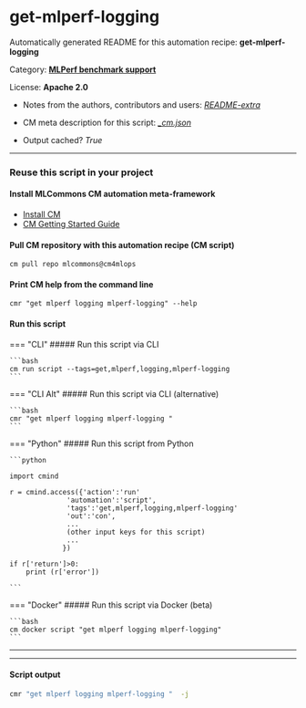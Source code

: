# get-mlperf-logging
Automatically generated README for this automation recipe: **get-mlperf-logging**

Category: **[MLPerf benchmark support](..)**

License: **Apache 2.0**

* Notes from the authors, contributors and users: [*README-extra*](https://github.com/mlcommons/cm4mlops/tree/main/script/get-mlperf-logging/README-extra.md)

* CM meta description for this script: *[_cm.json](https://github.com/mlcommons/cm4mlops/tree/main/script/get-mlperf-logging/_cm.json)*
* Output cached? *True*

---
### Reuse this script in your project

#### Install MLCommons CM automation meta-framework

* [Install CM](https://docs.mlcommons.org/ck/install)
* [CM Getting Started Guide](https://docs.mlcommons.org/ck/getting-started/)

#### Pull CM repository with this automation recipe (CM script)

```cm pull repo mlcommons@cm4mlops```

#### Print CM help from the command line

````cmr "get mlperf logging mlperf-logging" --help````

#### Run this script

=== "CLI"
    ##### Run this script via CLI

    ```bash
    cm run script --tags=get,mlperf,logging,mlperf-logging 
    ```
=== "CLI Alt"
    ##### Run this script via CLI (alternative)


    ```bash
    cmr "get mlperf logging mlperf-logging " 
    ```

=== "Python"
    ##### Run this script from Python


    ```python

    import cmind

    r = cmind.access({'action':'run'
                  'automation':'script',
                  'tags':'get,mlperf,logging,mlperf-logging'
                  'out':'con',
                  ...
                  (other input keys for this script)
                  ...
                 })

    if r['return']>0:
        print (r['error'])

    ```


=== "Docker"
    ##### Run this script via Docker (beta)

    ```bash
    cm docker script "get mlperf logging mlperf-logging" 
    ```
___


___
#### Script output
```bash
cmr "get mlperf logging mlperf-logging "  -j
```